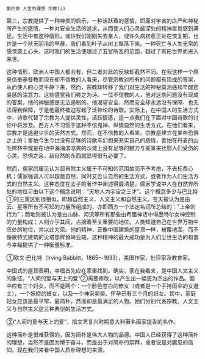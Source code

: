     第四章 人生的理想 宗教(2) 

   第三，宗教提供了一种神灵的启示，一种活跃着的感情，即面对宇宙的庄严和神秘所产生的感情，一种对安全生活的追求，从而使人们心灵最深处的精神直觉感到满足。生活中有这种情形，或许我们刚刚失去亲人，或许久病初愈正处在恢复期，也许是一个秋天阴冷的早晨，我们看到叶子从树上飘落下来。一种死亡与人生无常的感觉袭上心头，这时我们的生活便越过了五官所及的范围，越过了有形世界而进入来世。

   这种情形，欧洲人中国人都会有，但二者对此的反映却截然不同。在我这样一个原来信奉基督教而现在却不信教的人看来，尽管宗教对所有的问题都有现成的答案，从而使人的心灵平静下来，然而，宗教却转移了我们对生活的神秘莫测感和辛酸悲哀感的注意力，这些感觉我们称之为诗。一位不信教的人，他对这些问题没有现成的答案，他的神秘感是无法遏制的。他渴望安全，然而安全却永远没有保障、也无法得到保障，于是他最终被迫写起了泛神论的诗歌。实际上，在中国人的生活方式中，诗歌代替了宗教为人提供灵性，活跃情感，这一点我们在下面对中国诗歌的讨论中将涉及。西方人不习惯于这种不信鬼神、纵情自然的生活方式。在他们看来，宗教才是逃避尘世的天然方式。然而，在不信教的人看来，宗教是建立在某些恐惧之上的；害怕今生今世没有足够的诗歌与幻想来充实自己的感情，害怕在丹麦的山毛榉林中或是在地中海海滨凉爽的沙滩上没有足够的魅力与美景来抚慰人们受伤的心灵。恐惧之余，超自然的东西就显得很有必要了。

   然而，儒家的庸见认为超自然主义属于不可知的范围故而不予考虑，不去枉费心机；儒家强调人可以超越自然，同时又否认自然的生活方式，或者作为人们生活方式的自然主义。这种态度在孟子的著作中阐述得最清楚。儒家学说中人在自然界所处的地位可由以下这个概念说明：“天地人为宇宙之三才”。这个概念多少与巴比特①的三重区别很相似，即超自然主义、人文主义和自然主义。苍天被认为是由云、星等所有不可知的力量所组成的，亦即西方一个法定名词所总结的：“上帝的行为”；而地则被认为是由山脉、河流等所有那些由希腊神话中得墨特尔女神控制的力量构成；人则介乎其间，占据着至关重要的地位。人类知道自己在世界万物中应处的地位，并以此为荣。他的精神，正像中国建筑的屋顶一样，被覆地面，而不像歌特式建筑的尖塔那样耸峙云端，这种精神的最大成功是为人们尘世生活的和谐与幸福提供了一种衡量标准。

   ①欧文·巴比特（Irving Babbitt，1865～1933），美国作家，批评家及教育家。

   中国式的屋顶表明，幸福首先应在家里找到。确实，家在我看来，是中国人文主义的象征。“人间的爱与天上的爱”②需要修改，以产生出一幅更为杰出的作品。画中应有三个妇女，而不是两个：一个脸色苍白的修女（或者是一个手持雨伞的女道士），一个妖娆的妓女，以及一个神采奕奕、怀孕已有三个月的妇女。其中，家庭妇女应该是最平常、最简朴，然而却是最满足的人物。她们分别代表宗教、人文主义与自然主义这三种典型的生活方式。

   ②“人间的爱与天上的爱”，指文艺复兴时期意大利著名画家提香的名作。

   这种简朴是很难获得的，因为简朴是伟大人物的品德。中国人已经获得了这种简朴的理想，当然不是因为懒于奋斗，而是出于对简朴的崇拜，或者说是对庸见的信仰。现在我们来看中国人质朴理想的来源。


